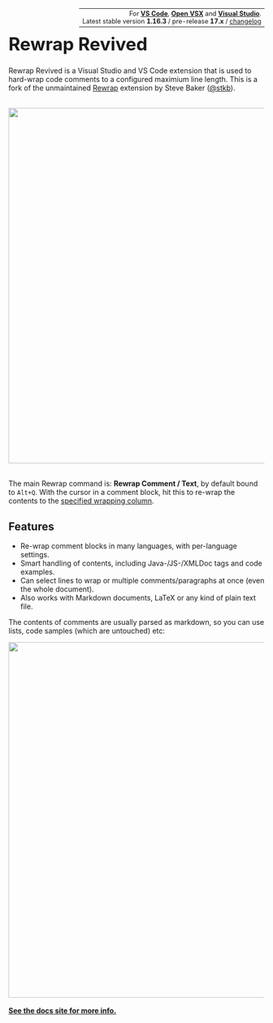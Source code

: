 <!-- This part has to be written in HTML, because doing it in markdown puts the content in
a <p>, which adds unwanted margins. It has to be in a table so it can be right-aligned on
GitHub. For GitHub we can't get rid of the border on the td nor make the font smaller as
we want-->
<table class="topright" align="right" style="font-size:90%;width:auto;margin:0;border:none">
<tr style="border:none"><td align="right" style="border:none">
For <a href="https://marketplace.visualstudio.com/items?itemName=dnut.rewrap-revived"><b>VS Code</b></a>,
<a href="https://open-vsx.org/extension/dnut/rewrap-revived"><b>Open VSX</b></a> and
<a href="https://marketplace.visualstudio.com/items?itemName=stkb.Rewrap-18980">
  <b>Visual Studio</b></a>.<br/>
Latest stable version <b>1.16.3</b> / pre-release <b>17.x</b> /
<a href="https://github.com/dnut/rewrap/releases">changelog</a>
</td></tr></table>


<h1 style="font-size: 2.5em">Rewrap Revived</h1>

Rewrap Revived is a Visual Studio and VS Code extension that is used to hard-wrap code 
comments to a configured maximium line length. This is a fork of the unmaintained 
[Rewrap](https://github.com/stkb/Rewrap) extension by Steve Baker 
([@stkb](https://github.com/stkb)).

<br><img src="https://dnut.github.io/Rewrap/images/example.svg" width="700px"/><br/><br/>

The main Rewrap command is: <sn>**Rewrap Comment / Text**</sn>, by default bound to
`Alt+Q`. With the cursor in a comment block, hit this to re-wrap the contents to the
[specified wrapping column](https://dnut.github.io/Rewrap/configuration/#wrapping-column).


## Features

* Re-wrap comment blocks in many languages, with per-language settings.
* Smart handling of contents, including Java-/JS-/XMLDoc tags and code examples.
* Can select lines to wrap or multiple comments/paragraphs at once (even the whole
  document).
* Also works with Markdown documents, LaTeX or any kind of plain text file.

The contents of comments are usually parsed as markdown, so you can use lists, code
samples (which are untouched) etc:

<img src="https://dnut.github.io/Rewrap/images/example1.svg" width="700px"/>

<div class="hideOnDocsSite"><br/><b><a href="https://dnut.github.io/Rewrap/">
See the docs site for more info.</a></b></div>
